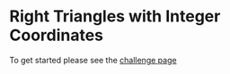 # Right Triangles with Integer Coordinates

To get started please see the [challenge page](https://projecteuler.net/problem=91)
